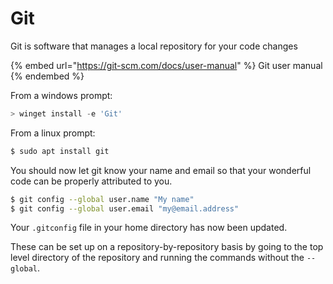 # Git

Git is software that manages a local repository for your code changes

{% embed url="https://git-scm.com/docs/user-manual" %}
Git user manual
{% endembed %}

From a windows prompt:

```powershell
> winget install -e 'Git'
```

From a linux prompt:

```bash
$ sudo apt install git
```

You should now let git know your name and email so that your wonderful code can be properly attributed to you.

```bash
$ git config --global user.name "My name"
$ git config --global user.email "my@email.address"
```

Your `.gitconfig` file in your home directory has now been updated.

These can be set up on a repository-by-repository basis by going to the top level directory of the repository and running the commands without the `--global`.
